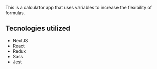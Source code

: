 This is a calculator app that uses variables to increase the flexibility of formulas.

## Tecnologies utilized
- NextJS
- React
- Redux
- Sass
- Jest
